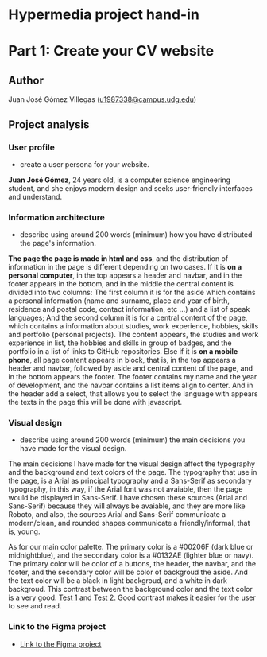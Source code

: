 # Hypermedia project hand-in
# Part 1: Create your CV website

## Author

Juan José Gómez Villegas (u1987338@campus.udg.edu)

## Project analysis

### User profile

- create a user persona for your website.

**Juan José Gómez**, 24 years old, is a computer science engineering student, and she enjoys modern design and seeks user-friendly interfaces and understand.

### Information architecture

- describe using around 200 words (minimum) how you have distributed the page's information.

**The page the page is made in html and css**, and the distribution of information in the page is different depending on two cases. If it is **on a personal computer**, in the top appears a header and navbar, and in the footer appears in the bottom, and in the middle the central content is divided into two columns: The first column it is for the aside which contains a personal information (name and surname, place and year of birth, residence and postal code, contact information, etc ...) and a list of speak languages; And the second column it is for a central content of the page, which contains a information about studies, work experience, hobbies, skills and portfolio (personal projects). The content appears, the studies and work experience in list, the hobbies and skills in group of badges, and the portfolio in a list of links to GitHub repositories. Else if it is **on a mobile phone**, all page content appears in block, that is, in the top appears a header and navbar, followed by aside and central content of the page, and in the bottom appears the footer. The footer contains my name and the year of development, and the navbar contains a list items align to center. And in the header add a select, that allows you to select the language with appears the texts in the page this will be done with javascript.

### Visual design

- describe using around 200 words (minimum) the main decisions you have made for the visual design.

The main decisions I have made for the visual design affect the typography and the background and text colors of the page. The typography that use in the page, is a Arial as principal typography and a Sans-Serif as secondary typography, in this way, if the Arial font was not avaiable, then the page would be displayed in Sans-Serif. I have chosen these sources (Arial and Sans-Serif) because they will always be avaiable, and they are more like Roboto, and also, the sources Arial and Sans-Serif communicate a modern/clean, and rounded shapes communicate a friendly/informal, that is, young.

As for our main color palette. The primary color is a #00206F (dark blue or midnightblue), and the secondary color is a #0132AE (lighter blue or navy). The primary color will be color of a buttons, the header, the navbar, and the footer, and the secondary color will be color of backgroud the aside. And the text color will be a black in light backgroud, and a white in dark backgroud. This contrast between the background color and the text color is a very good. [Test 1](https://coolors.co/contrast-checker/ffffff-00206f) and [Test 2](https://coolors.co/contrast-checker/ffffff-0132ae). Good contrast makes it easier for the user to see and read.

### Link to the Figma project

- [Link to the Figma project](https://www.figma.com/design/YGOC9lM9Tta7ZaZxtGI4Wu/P2_Hypermedia-project?t=SjOC2SzUwO2ZLg7A-1)
